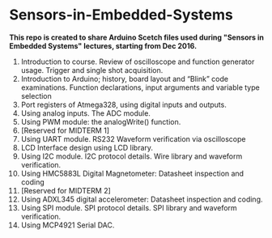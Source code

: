 # Sensors-in-Embedded-Systems

**This repo is created to share Arduino Scetch files used during "Sensors in Embedded Systems" lectures, starting from Dec 2016.**

1.	Introduction to course. Review of oscilloscope and function generator usage. Trigger and single shot acquisition.
2.	Introduction to Arduino; history, board layout and “Blink” code examinations. Function declarations, input arguments and variable type selection
3.	Port registers of Atmega328, using digital inputs and outputs.
4.	Using analog inputs. The ADC module.
5.	Using PWM module: the analogWrite() function.
6.	[Reserved for MIDTERM 1]
7.	Using UART module. RS232 Waveform verification via oscilloscope
8.	LCD Interface design using LCD library. 
9.	Using I2C module. I2C protocol details. Wire library and waveform verification.
10.	Using HMC5883L Digital Magnetometer: Datasheet inspection and coding
11.	[Reserved for MIDTERM 2]
12.	Using ADXL345 digital accelerometer: Datasheet inspection and coding.
13.	Using SPI module. SPI protocol details. SPI library and waveform verification.
14.	Using MCP4921 Serial DAC.

